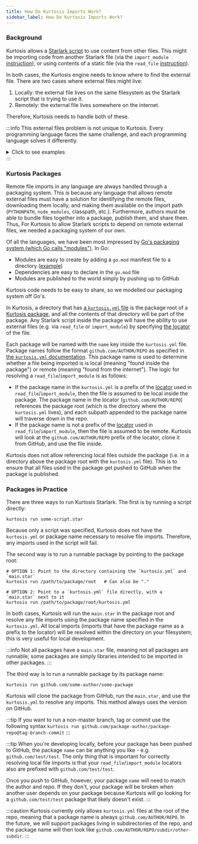 ```yaml
---
title: How Do Kurtosis Imports Work?
sidebar_label: How Do Kurtosis Imports Work?
---
```


### Background
Kurtosis allows a [Starlark script][starlark-explanation] to use content from other files. This might be importing code from another Starlark file (via the `import_module` [instruction][starlark-instructions-reference]), or using contents of a static file (via the `read_file` [instruction][starlark-instructions-reference]).

In both cases, the Kurtosis engine needs to know where to find the external file. There are two cases where external files might live:

1. Locally: the external file lives on the same filesystem as the Starlark script that is trying to use it.
1. Remotely: the external file lives somewhere on the internet.

Therefore, Kurtosis needs to handle both of these.

:::info
This external files problem is not unique to Kurtosis. Every programming language faces the same challenge, and each programming language solves it differently. 

<details>
<summary>Click to see examples</summary>

- In Javascript, local files are referenced via relative imports:

  ```javascript
  import something from ../../someDirectory/someFile
  ```

  and remote files are downloaded as modules using `npm` or `yarn` and stored in the `node_modules` directory. The remote files will then be available via:

  ```javascript
  import some-package
  ```

- In Python, local files are handled via the [relative import syntax](https://docs.python.org/3/reference/import.html#package-relative-imports):

  ```python
  from .moduleY import spam
  from ..moduleA import foo
  ```

  and remote files are downloaded as packages using `pip`, stored somewhere on your machine, and made available via the `PYTHONPATH` variable. The package will then be available via regular import syntax:

  ```python
  import some_package
  ```

- In Java, the difference between local and remote files is less distinct because all files are packaged in JARs. Classes are imported using Java's import syntax:

  ```java
  import com.docker.clients.Client;
  ```

  and the Java classpath is searched for each import to see if any JAR contains a matching file. It is the responsibility of the user to build the correct classpath, and various tools and dependency managers help developers download JARs and construct the classpath correctly.

</details>
:::

### Kurtosis Packages
Remote file imports in any language are always handled through a packaging system. This is because any language that allows remote external files must have a solution for identifying the remote files, downloading them locally, and making them available on the import path (`PYTHONPATH`, `node_modules`, classpath, etc.). Furthermore, authors must be able to bundle files together into a package, publish them, and share them. Thus, For Kurtosis to allow Starlark scripts to depend on remote external files, we needed a packaging system of our own.

Of all the languages, we have been most impressed by [Go's packaging system (which Go calls "modules")](https://go.dev/blog/using-go-modules). In Go:

- Modules are easy to create by adding a `go.mod` manifest file to a directory ([example](https://github.com/kurtosis-tech/kurtosis-sdk/blob/master/api/golang/go.mod))
- Dependencies are easy to declare in the `go.mod` file
- Modules are published to the world simply by pushing up to GitHub

Kurtosis code needs to be easy to share, so we modelled our packaging system off Go's.

In Kurtosis, a directory that has [a `kurtosis.yml` file][kurtosis-yml-reference] is the package root of a [Kurtosis package][packages-reference], and all the contents of that directory will be part of the package. Any Starlark script inside the package will have the ability to use external files (e.g. via `read_file` or `import_module`) by specifying [the locator][locators-reference] of the file.

Each package will be named with the `name` key inside the `kurtosis.yml` file. Package names follow the format `github.com/AUTHOR/REPO` as specified in [the `kurtosis.yml` documentation][kurtosis-yml-reference]. This package name is used to determine whether a file being imported is is local (meaning "found inside the package") or remote (meaning "found from the internet"). The logic for resolving a `read_file`/`import_module` is as follows:

- If the package name in the `kurtosis.yml` is a prefix of the [locator][locators-reference] used in `read_file`/`import_module`, then the file is assumed to be local inside the package. The package name in the locator (`github.com/AUTHOR/REPO`) references the package root (which is the directory where the `kurtosis.yml` lives), and each subpath appended to the package name will traverse down in the repo.
- If the package name is not a prefix of the [locator][locators-reference] used in `read_file`/`import_module`, then the file is assumed to be remote. Kurtosis will look at the `github.com/AUTHOR/REPO` prefix of the locator, clone it from GitHub, and use the file inside.

Kurtosis does not allow referencing local files outside the package (i.e. in a directory above the package root with the `kurtosis.yml` file). This is to ensure that all files used in the package get pushed to GitHub when the package is published.

### Packages in Practice
There are three ways to run Kurtosis Starlark. The first is by running a script directly:

```
kurtosis run some-script.star
```

Because only a script was specified, Kurtosis does not have the `kurtosis.yml` or package name necessary to resolve file imports. Therefore, any imports used in the script will fail.

The second way is to run a runnable package by pointing to the package root:

```
# OPTION 1: Point to the directory containing the `kurtosis.yml` and `main.star`
kurtosis run /path/to/package/root   # Can also be "."

# OPTION 2: Point to a `kurtosis.yml` file directly, with a `main.star` next to it
kurtosis run /path/to/package/root/kurtosis.yml
```

In both cases, Kurtosis will run the `main.star` in the package root and resolve any file imports using the package name specified in the `kurtosis.yml`. All local imports (imports that have the package name as a prefix to the locator) will be resolved within the directory on your filesystem; this is very useful for local development.

:::info
Not all packages have a `main.star` file, meaning not all packages are runnable; some packages are simply libraries intended to be imported in other packages.
:::

The third way is to run a runnable package by its package name:

```
kurtosis run github.com/some-author/some-package
```

Kurtosis will clone the package from GitHub, run the `main.star`, and use the `kurtosis.yml` to resolve any imports. This method always uses the version on GitHub.

:::tip
If you want to run a non-master branch, tag or commit use the following syntax
`kurtosis run github.com/package-author/package-repo@tag-branch-commit`
:::

:::tip
When you're developing locally, before your package has been pushed to GitHub, the package `name` can be anything you like - e.g. `github.com/test/test`. The only thing that is important for correctly resolving local file imports is that your `read_file`/`import_module` locators also are prefixed with `github.com/test/test`.

Once you push to GitHub, however, your package `name` will need to match the author and repo. If they don't, your package will be broken when another user depends on your package because Kurtosis will go looking for a `github.com/test/test` package that likely doesn't exist.
:::

:::caution
Kurtosis currently only allows `kurtosis.yml` files at the root of the repo, meaning that a package name is always `github.com/AUTHOR/REPO`. In the future, we will support packages living in subdirectories of the repo, and the package name will then look like `github.com/AUTHOR/REPO/subdir/other-subdir`.
:::

<!---------------------- ONLY LINKS BELOW HERE ---------------------------->
[starlark-explanation]: ./starlark.md
[starlark-instructions-reference]: ../reference/starlark-instructions.md
[kurtosis-yml-reference]: ../reference/kurtosis-yml.md
[packages-reference]: ../reference/packages.md
[locators-reference]: ../reference/locators.md
